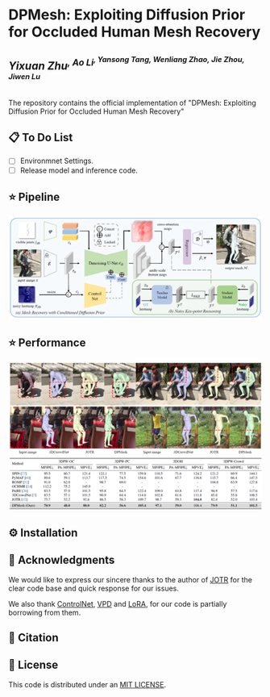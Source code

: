 # DPMesh: Exploiting Diffusion Prior for Occluded Human Mesh Recovery
*Yixuan Zhu<sup>, Ao Li<sup>, Yansong Tang, Wenliang Zhao, Jie Zhou, Jiwen Lu*
----
The repository contains the official implementation of "DPMesh: Exploiting Diffusion Prior for Occluded Human Mesh Recovery"

## 📋 To Do List
* [ ] Environmnet Settings.
* [ ] Release model and inference code.

## ⭐️ Pipeline

![](./assets/pipeline.png)

## ⭐️ Performance

![](./assets/performance.png)
![](./assets/table.png)

## ⚙️ Installation

## 🫰 Acknowledgments

We would like to express our sincere thanks to the author of [JOTR](https://github.com/xljh0520/JOTR) for the clear code base and quick response for our issues. 

We also thank [ControlNet](https://github.com/lllyasviel/ControlNet), [VPD](https://github.com/wl-zhao/VPD) and [LoRA](https://github.com/cloneofsimo/lora), for our code is partially borrowing from them.

## 🔖 Citation

## 🔑 License

This code is distributed under an [MIT LICENSE](./LICENSE).
